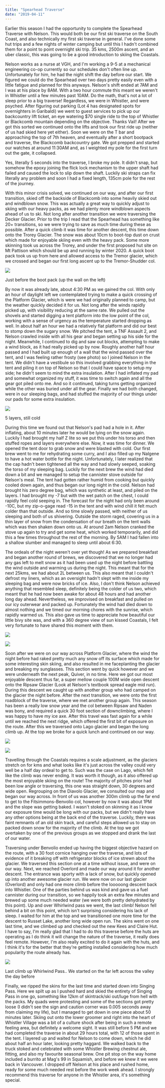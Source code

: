 ```yaml
---
title: "Spearhead Traverse"
date: "2019-04-11"
---
```


Earlier this season I had the opportunity to complete the Spearhead Traverse with Nelson. This would both be our first ski traverse on the South Coast, and also technically my first ski traverse in general. I've done some hut trips and a few nights of winter camping but until this I hadn't combined them for a point to point overnight ski trip. 35 kms, 2500m ascent, and an uber classic, this was going to be a good introduction to skiing the Coastals.

Nelson works as a nurse at VGH, and I'm working a 9-5 at a mechanical engineering co-op currently so our schedules don't often line up. Unfortunately for him, he had the night shift the day before our start. We figured we could do the Spearhead over two days pretty easily even with a little fatigue and planned for this anyways. Nelson's shift ended at 7AM and I was at his place by 8AM. With a two hour commute this meant we weren't in Whistler until a few minutes past 10AM. Do the math, that's not a lot of sleep prior to a big traverse! Regardless, we were in Whistler, and were psyched. After figuring out parking (Lot 4 has designated spots for overnighters in Garibaldi) we went to guest services to pick up our backcountry lift ticket, an eye watering $70 single ride to the top of Whistler or Blackcomb mountain depending on the objective. Thanks Vail! After we got this sorted we continued onto the lifts and took our first ride up (neither of us had skied here yet either). Soon we were on the T bar and approaching the top of 7th heaven, and eventually after a short bootpack and traverse, the Blackcomb backcountry gate. We got prepped and started our watches at around 11:30AM and, as I weighted my pole for the first turn out the gate, it collapsed.

Yes, literally 5 seconds into the traverse, I broke my pole. It didn't snap, but somehow the epoxy joining the flick lock mechanism to the upper shaft had failed and caused the lock to slip down the shaft. Luckily ski straps can fix literally any problem and soon I had a fixed length, 135cm pole for the rest of the journey.

With this minor crisis solved, we continued on our way, and after our first transition, skied off the backside of Blackcomb into some heavily skied out and windblown snow. This was actually a great way to quickly adjust to skiing with our heavy packs, as we had plenty more windblown aspects ahead of us to ski. Not long after another transition we were traversing the Decker Glacier. Prior to the trip I read that the Spearhead has something like 20+ transitions, so we were trying to save as much time during these as possible. After a quick climb it was time for another descent, this time down onto the Trorey Glacier. The snow was about 10cm to boot-top dust on crust which made for enjoyable skiing even with the heavy pack. Some more skinning took us across the Trorey, and under the first proposed hut site on Mt Pattison which should be up and running by winter 2020. A quick boot pack took us up from here and allowed access to the Tremor glacier, which we crossed and began our first long ascent up to the Tremor-Shudder col.

![](https://willzittlau.files.wordpress.com/2019/04/img_3544-min.jpg?w=900)

Just before the boot pack (up the wall on the left)

By now it was already late, about 4:30 PM as we gained the col. With only an hour of daylight left we contemplated trying to make a quick crossing of the Platform Glacier, which is were we had originally planned to camp, but the weather quickly decided it for us. Not long after the winds rapidly picked up, with visibility reducing at the same rate. We pulled out the shovels and started digging a tent platform into the low point of the col, working with a sense of urgency as the temperature started dropping as well. In about half an hour we had a relatively flat platform and did our best to stomp down the sugary snow. We pitched the tent, a TNF Assault 2, and Nelson crawled inside with all his gear and began setting up his side for the night. Meanwhile, I continued to dig and saw out blocks, attempting to make a wind block, as it had really picked up by now. Roughly another half hour passed and I had built up enough of a wall that the wind passed over the tent, and I was feeling rather frosty (see photo) so I joined Nelson in the tent. We didn't have a vestibule so this involved grabbing everything in the tent and piling it on top of Nelson so that I could have space to setup my side; he didn't seem to mind the extra insulation. After I had inflated my pad and somewhat organized my stuff, it was time to switch again and all the gear got piled onto me. And so it continued, taking turns getting organized while the other was buried under all the gear. Finally we had both changed, were in our sleeping bags, and had stuffed the majority of our things under our pads for some extra insulation.

![](https://willzittlau.files.wordpress.com/2019/04/53110587_2204830986205921_5478515486545149952_n-min.jpg?w=540)

5 layers, still cold

During this time we found out that Nelson's pad had a hole in it. After inflating, about 10 minutes later he would be lying on the snow again. Luckily I had brought my half Z lite so we put this under his torso and then stuffed ropes and layers everywhere else. Now, it was time for dinner. We opened the tent door to grab snow and were blasted with cold. Our first brew went to me for rehydrating some curry, and I also filled up my Nalgene to have a hot water bottle for the night. Unfortunately, I later realized that the cap hadn't been tightened all the way and had slowly seeped, soaking the torso of my sleeping bag. Luckily for the next brew the wind had died down a bit and we managed to setup the cannister stove outside for Nelson's meal. The tent had gotten rather humid from cooking but quickly cooled down again, and thus began our long night in the cold. Nelson had brought his zero degree bag, which was synthetic at least, and piled on the layers. I had brought my -7 but with the wet patch on the chest, I could rapidly feel cold seeping in. The forecast for the night had only been around -10C, but my zip-o-gage read -15 in the tent and with wind chill it felt much colder than that outside. And so time slowly passed, with neither of us sleeping and both of us shivering. Outside the storm raged, covering us in a thin layer of snow from the condensation of our breath on the tent walls which was then shaken down onto us. At around 2am Nelson cranked the stove up again to try and get some heat, which worked temporarily, and did this a few times throughout the rest of the morning. By 5AM I had fallen into a shallow slumber and managed to sleep until about 6:30.

The ordeals of the night weren't over yet though! As we prepared breakfast and began another round of brews, we discovered that we no longer had any gas left to melt snow as it had been used up the night before battling the wind outside and warming us during the night. This meant that for the next 25kms, we had about 2L between us. This also meant that I couldn't defrost my liners, which as an oversight hadn't slept with me inside my sleeping bag and were now bricks of ice. Also, I don't think Nelson achieved anything that resembled sleep, definitely being the colder of us two, which meant that he had now been awake for about 48 hours and had another long day ahead. Nevertheless, we improvised on breakfast and pulled on our icy outerwear and packed up. Fortunately the wind had died down to almost nothing and we timed our morning chores with the sunrise, which rapidly warmed us. This also gave us time to appreciate how beautiful our little bivy site was, and with a 360 degree view of sun kissed Coastals, I felt very fortunate to have shared this moment with them.

![](images/img_3557-min.jpg)

![](images/img_3562-min.jpg)

Soon after we were on our way across Platform Glacier, where the wind the night before had raked pretty much any snow off its surface which made for some interesting skin skiing, and also resulted in me faceplanting the glacier and breaking my sunglasses. This section went by quick however and we were underneath the next peak, Quiver, in no time. Here we got our most enjoyable descent thus far, a super mellow couple 100M wide open descent onto the Ripsaw Glacier (Look at Nelson's textbook spread eagle mid run). During this descent we caught up with another group who had camped on the glacier the night before. After the next transition, we were onto the first roadblock of the traverse, where we met another group again. This season has been a really low snow year and the col between Ripsaw and Naden was bony, and required a quick 30 foot section of downclimbing, where I was happy to have my ice axe. After this travel was fast again for a while until we reached the next ridge, which offered the first bit of exposure on the route. After this we traversed onto Lago glacier and began the long climb up. At the top we broke for a quick lunch and continued on our way.

![](images/img_3612-min.jpg)

![](images/img_3629-min.jpg)

Travelling through the Coastals requires a scale adjustment, as the glaciers stretch on for kms and what looks like it's just across the valley could very well be a half day ordeal to get to. Such was the case on Lago, which felt like the climb was never ending. It was worth it though, as it also offered up the most enjoyable skiing on the route! The majority of pitches prior had been low angle or traversing, this one was straight down, 30 degrees and wide open. Regrouping on the Diavolo Glacier, we consulted our map and began our way across. In front of us was another 300m climb up the far end to get to the Fitsimmons-Benvolio col, however by now it was about 1PM and the slope was getting baked. I wasn't stoked on skinning it as I know our exposure time would be long with our packs, but we didn't really have any other options being at the back end of the traverse. Luckily, there was faint remnants of an old skin track, and careful steps allowed us to stay on packed down snow for the majority of the climb. At the top we got overtaken by one of the previous groups as we stopped and drank the last of our water.

Traversing under Benvolio ended up having the biggest objective hazard on the route, with a 30 foot cornice hanging over the traverse, and lots of evidence of it breaking off with refrigerator blocks of ice strewn about the glacier. We traversed this section one at a time without issue, and were on our way. Next, we reached Overlord and made our way around it for another descent. The entrance was sporty with a lack of snow, but quickly opened up into another awesome glacier run. We were now on our last glacier (Overlord) and only had one more climb before the looooong descent back into Whistler. One of the parties behind us was kind and gave us a fuel cannister during our transition, so we happily took an extra few minutes and brewed up some much needed water (we were both pretty dehydrated by this point). Up and over Whirlwind pass we went, the last climb! Nelson fell behind a bit on this point, which isn't surprising considering his lack of sleep. I waited for him at the top and we transitioned one more time for the descent to Russet Lake, another long wide open run. The skins went on one last time, and we climbed up and checked out the new Kees and Claire Hut. I have to say, I'm really glad that I had to do this traverse before the huts are operating as I do think it will change the nature of the traverse, it really does feel remote. However, I'm also really excited to do it again with the huts, and I think it's for the better that they're getting installed considering how much popularity the route already has.

![](images/img_3682-min-1.jpg)

Last climb up Whirlwind Pass.. We started on the far left across the valley the day before

Finally, we ripped the skins for the last time and started down into Singing Pass. Here we spilt up as I pushed hard and skied the entirety of Singing Pass in one go, something like 12km of skintrack/ski out/luge from hell with the packs. My quads were protesting and some of the sections got pretty loose (I didn't see the sign and caution corner was 0.005 seconds away from claiming my life), but I managed to get down in one piece about 50 minutes later. Skiing out onto the lower groomer and right into the heart of Whistler Village was a bit of a culture shock after being in such a remote feeling area, but definitely a welcome sight. It was still before 5 PM and we had completed the traverse in about 29 hours total, with 12 of those spent in the tent. I layered up and waited for Nelson to come down, which he did about half an hour later, looking pretty haggard. We walked back to the truck stoked and celebrated with some Whistler Brewing chestnut ale, fitting, and also my favourite seasonal brew. One pit stop on the way home included a burrito at Mag's 99 in Squamish, and before we knew it we were back in Vancouver. I dropped off Nelson at his place and rushed home, ready for some much needed rest before the work week ahead. I strongly recommend this traverse for anyone in the Whistler area, it's something special.
